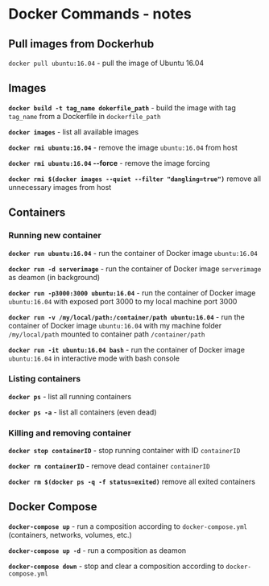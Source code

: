 # Docker Commands - notes
## Pull images from Dockerhub
`docker pull ubuntu:16.04` - pull the image of Ubuntu 16.04 

## Images
**`docker build -t tag_name dokerfile_path`** - build the image with tag `tag_name` from a Dockerfile in `dockerfile_path`

**`docker images`** - list all available images

**`docker rmi ubuntu:16.04`** - remove the image `ubuntu:16.04` from host

**`docker rmi ubuntu:16.04` --force** - remove the image forcing

**`docker rmi $(docker images --quiet --filter "dangling=true")`** remove all unnecessary images from host

## Containers
### Running new container
**`docker run ubuntu:16.04`** - run the container of Docker image `ubuntu:16.04`

**`docker run -d serverimage`** - run the container of Docker image `serverimage` as deamon (in background)

**`docker run -p3000:3000 ubuntu:16.04`** - run the container of Docker image `ubuntu:16.04` with exposed port 3000 to my local machine port 3000

**`docker run -v /my/local/path:/container/path ubuntu:16.04`** - run the container of Docker image `ubuntu:16.04` with my machine folder `/my/local/path` mounted to container path `/container/path`

**`docker run -it ubuntu:16.04 bash`** - run the container of Docker image `ubuntu:16.04` in interactive mode with bash console

### Listing containers
**`docker ps`** - list all running containers

**`docker ps -a`** - list all containers (even dead)

### Killing and removing container
**`docker stop containerID`** - stop running container with ID `containerID`

**`docker rm containerID`** - remove dead container `containerID`

**`docker rm $(docker ps -q -f status=exited)`** remove all exited containers

## Docker Compose
**`docker-compose up`** - run a composition according to `docker-compose.yml` (containers, networks, volumes, etc.)

**`docker-compose up -d`** - run a composition as deamon

**`docker-compose down`** - stop and clear a composition according to `docker-compose.yml`
